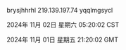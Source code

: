 brysjhhrhl 219.139.197.74 yqqlmgsycl

2024年 11月 02日 星期六 05:20:02 CST

2024年 11月 01日 星期五 21:20:02 GMT
